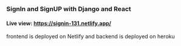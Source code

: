 ### SignIn and SignUP with Django and React

#### Live view: https://signin-131.netlify.app/

frontend is deployed on Netlify and backend is deployed on heroku
